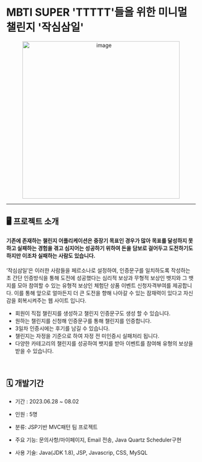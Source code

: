 # MBTI SUPER 'TTTTT'들을 위한 미니멀 챌린지 '작심삼일'

 <div align="center">
<img width="418" alt="image" src="https://github.com/ryuahnee/Challenge3Day/assets/135402890/5405afb8-d87a-472c-8833-11b24dac8086">
 </div>
 
---

## 🖥️  프로젝트 소개 
#### 기존에 존재하는 챌린지 어플리케이션은 중장기 목표인 경우가 많아 목표를 달성하지 못하고 실패하는 경험을 겪고 심지어는 성공하기 위하여 돈을 담보로 걸어두고 도전하기도 하지만 이조차 실패하는 사람도 있습니다.
‘작심삼일’은 이러한 사람들을 페르소나로 설정하여, 인증문구를 일치하도록 작성하는 초 간단 인증방식을 통해 도전에 성공했다는 심리적 보상과 무형적 보상인 뱃지와 그 뱃지를 모아 참여할 수 있는 유형적 보상인 체험단 상품 이벤트 신청자격부여를 제공합니다.
이를 통해 앞으로 얼마든지 더 큰 도전을 향해 나아갈 수 있는 잠재력이 있다고 자신감을 회복시켜주는 웹 사이트 입니다.
* 회원이 직접 챌린지를 생성하고 챌린지 인증문구도 생성 할 수 있습니다.
* 원하는 챌린지를 신청해 인증문구를 통해 챌린지를 인증합니다.
* 3일차 인증시에는 후기를 남길 수 있습니다.
* 챌린지는 자정을 기준으로 하여 자정 전 미인증시 실패처리 됩니다.
* 다양한 카테고리의 챌린지를 성공하여 뱃지를 받아 이벤트를 참여해 유형의 보상을 받을 수 있습니다.


<br>

## 🗓️  개발기간
* 기간 : 2023.06.28 ~ 08.02

* 인원 : 5명

* 분류: JSP기반 MVC패턴 팀 프로젝트

* 주요 기능: 문의사항/마이페이지, Email 전송, Java Quartz Scheduler구현

* 사용 기술: Java(JDK 1.8), JSP, Javascrip, CSS, MySQL


